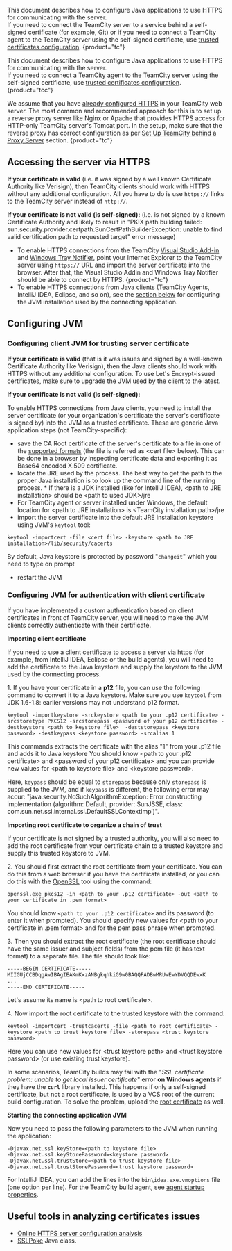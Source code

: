 [//]: # (title: Using HTTPS to access TeamCity server)
[//]: # (auxiliary-id: Using HTTPS to access TeamCity server)

This document describes how to configure Java applications to use HTTPS for communicating with the server.  
If you need to connect the TeamCity server to a service behind a self-signed certificate (for example, Git) or if you need to connect a TeamCity agent to the TeamCity server using the self-signed certificate, use [trusted certificates configuration](uploading-ssl-certificates.md).
{product="tc"}

This document describes how to configure Java applications to use HTTPS for communicating with the server.  
If you need to connect a TeamCity agent to the TeamCity server using the self-signed certificate, use [trusted certificates configuration](uploading-ssl-certificates.md).
{product="tcc"}

We assume that you have [already configured HTTPS](how-to.md#Configure+HTTPS+for+TeamCity+Web+UI) in your TeamCity web server. The most common and recommended approach for this is to set up a reverse proxy server like Nginx or Apache that provides HTTPS access for HTTP-only TeamCity server's Tomcat port. In the setup, make sure that the reverse proxy has correct configuration as per [Set Up TeamCity behind a Proxy Server](how-to.md#Set+Up+TeamCity+behind+a+Proxy+Server) section.
{product="tc"}

## Accessing the server via HTTPS

__If your certificate is valid__ (i.e. it was signed by a well known Certificate Authority like Verisign), then TeamCity clients should work with HTTPS without any additional configuration. All you have to do is use `https://` links to the TeamCity server instead of `http://`.

__If your certificate is not valid (is self-signed):__ (i.e. is not signed by a known Certificate Authority and likely to result in "PKIX path building failed: sun.security.provider.certpath.SunCertPathBuilderException: unable to find valid certification path to requested target" error message)
* To enable HTTPS connections from the TeamCity [Visual Studio Add-in](visual-studio-addin.md) and [Windows Tray Notifier](windows-tray-notifier.md), point your Internet Explorer to the TeamCity server using `https://` URL and import the server certificate into the browser. After that, the Visual Studio Addin and Windows Tray Notifier should be able to connect by HTTPS.
  {product="tc"}
* To enable HTTPS connections from Java clients (TeamCity Agents, IntelliJ IDEA, Eclipse, and so on), see the [section below](#Configuring+JVM) for configuring the JVM installation used by the connecting application.

## Configuring JVM

### Configuring client JVM for trusting server certificate

__If your certificate is valid__ (that is it was issues and signed by a well-known Certificate Authority like Verisign), then the Java clients should work with HTTPS without any additional configuration. To use Let's Encrypt-issued certificates, make sure to upgrade the JVM used by the client to the latest.

__If your certificate is not valid (is self-signed):__

To enable HTTPS connections from Java clients, you need to install the server certificate (or your organization's certificate the server's certificate is signed by) into the JVM as a trusted certificate. These are generic Java application steps (not TeamCity-specific):
* save the CA Root certificate of the server's certificate to a file in one of the [supported formats](https://docs.oracle.com/javase/8/docs/technotes/tools/unix/keytool.html#keytool_option_importcert) (the file is referred as &lt;cert file&gt; below). This can be done in a browser by inspecting certificate data and exporting it as Base64 encoded X.509 certificate.
* locate the JRE used by the process. The best way to get the path to the proper Java installation is to look up the command line of the running process. * If there is a JDK installed (like for IntelliJ IDEA), &lt;path to JRE installation&gt; should be &lt;path to used JDK&gt;/jre
* For TeamCity agent or server installed under Windows, the default location for &lt;path to JRE installation&gt; is &lt;TeamCity installation path&gt;/jre
* import the server certificate into the default JRE installation keystore using JVM's `keytool` tool:


```Plain Text
keytool -importcert -file <cert file> -keystore <path to JRE installation>/lib/security/cacerts
```



By default, Java keystore is protected by password "`changeit`" which you need to type on prompt

* restart the JVM
### Configuring JVM for authentication with client certificate

If you have implemented a custom authentication based on client certificates in front of TeamCity server, you will need to make the JVM clients correctly authenticate with their certificate.

__Importing client certificate__

If you need to use a client certificate to access a server via https (for example, from IntelliJ IDEA, Eclipse or the build agents), you will need to add the certificate to the Java keystore and supply the keystore to the JVM used by the connecting process.

1\. If you have your certificate in a __p12__ file, you can use the following command to convert it to a Java keystore. Make sure you use `keytool` from JDK 1.6\-1.8: earlier versions may not understand p12 format.

```Plain Text
keytool -importkeystore -srckeystore <path to your .p12 certificate> -srcstoretype PKCS12 -srcstorepass <password of your p12 certificate> -destkeystore <path to keystore file>  -deststorepass <keystore password> -destkeypass <keystore password> -srcalias 1
```


This commands extracts the certificate with the alias "1" from your .p12 file and adds it to Java keystore You should know &lt;path to your .p12 certificate&gt; and &lt;password of your p12 certificate&gt; and you can provide new values for &lt;path to keystore file&gt; and &lt;keystore password&gt;.

Here, `keypass` should be equal to `storepass` because only `storepass` is supplied to the JVM, and if `keypass` is different, the following error may accur: "java.security.NoSuchAlgorithmException: Error constructing implementation (algorithm: Default, provider: SunJSSE, class: com.sun.net.ssl.internal.ssl.DefaultSSLContextImpl)".

__Importing root certificate to organize a chain of trust__

If your certificate is not signed by a trusted authority, you will also need to add the root certificate from your certificate chain to a trusted keystore and supply this trusted keystore to JVM.

2\. You should first extract the root certificate from your certificate. You can do this from a web browser if you have the certificate installed, or you can do this with the [OpenSSL](http://openssl.org/) tool using the command:


```Plain Text
openssl.exe pkcs12 -in <path to your .p12 certificate> -out <path to your certificate in .pem format>

```

You should know `<path to your .p12 certificate>` and its password (to enter it when prompted). You should specify new values for &lt;path to your certificate in .pem format&gt; and for the pem pass phrase when prompted.

3\. Then you should extract the root certificate (the root certificate should have the same issuer and subject fields) from the pem file (it has text format) to a separate file. The file should look like:


```Plain Text
-----BEGIN CERTIFICATE-----
MIIGUjCCBDqgAwIBAgIEAKmKxzANBgkqhkiG9w0BAQQFADBwMRUwEwYDVQQDEwxK
...
-----END CERTIFICATE-----

```



Let's assume its name is &lt;path to root certificate&gt;.

4\. Now import the root certificate to the trusted keystore with the command:


```Plain Text
keytool -importcert -trustcacerts -file <path to root certificate> -keystore <path to trust keystore file> -storepass <trust keystore password>
```

Here you can use new values for &lt;trust keystore path&gt; and &lt;trust keystore password&gt; (or use existing trust keystore).

<note>

In some scenarios, TeamCity builds may fail with the "_SSL certificate problem: unable to get local issuer certificate_" error __on Windows agents__ if they have the __`curl`__ library installed. This happens if only a self-signed certificate, but not a root certificate, is used by a VCS root of the current build configuration. To solve the problem, upload the [root certificate](#Configuring+JVM+for+authentication+with+client+certificate) as well.

</note>

__Starting the connecting application JVM__

Now you need to pass the following parameters to the JVM when running the application:


```Plain Text
-Djavax.net.ssl.keyStore=<path to keystore file>
-Djavax.net.ssl.keyStorePassword=<keystore password>
-Djavax.net.ssl.trustStore=<path to trust keystore file>
-Djavax.net.ssl.trustStorePassword=<trust keystore password>
```

For IntelliJ IDEA, you can add the lines into the `bin\idea.exe.vmoptions` file (one option per line). For the TeamCity build agent, see [agent startup properties](configuring-build-agent-startup-properties.md).



## Useful tools in analyzing certificates issues

* [Online HTTPS server configuration analysis](https://www.ssllabs.com/ssltest/analyze.html)
* [SSLPoke](https://gist.github.com/4ndrej/4547029) Java class.